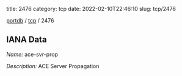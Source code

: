 title: 2476
category: tcp
date: 2022-02-10T22:46:10
slug: tcp/2476

[portdb](/) / [tcp](/category/tcp.html) / 2476


## IANA Data

_Name:_ ace-svr-prop

_Description:_ ACE Server Propagation


